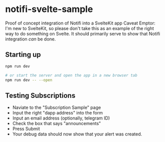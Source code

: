 # notifi-svelte-sample

Proof of concept integration of Notifi into a SvelteKit app
Caveat Emptor: I'm new to SvelteKit, so please don't take this as an example of the right way to do something on Svelte. It should primarily serve to show that Notifi integration *can* be done.

## Starting up
```bash
npm run dev

# or start the server and open the app in a new browser tab
npm run dev -- --open
```

## Testing Subscriptions
- Naviate to the "Subscription Sample" page
- Input the right "dapp address" into the form
- Input an email address (optionally, telegram ID)
- Check the box that says "announcements"
- Press Submit
- Your debug data should now show that your alert was created.
